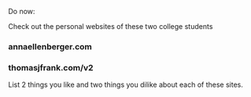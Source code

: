 Do now:

Check out the personal websites of these two college students

### annaellenberger.com
### thomasjfrank.com/v2


List 2 things you like and two things you dilike about each of these sites. 